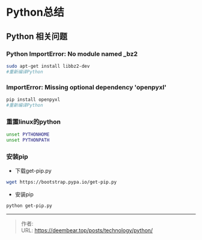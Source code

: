 # Python总结

## Python 相关问题
### Python ImportError: No module named _bz2
```bash
sudo apt-get install libbz2-dev
#重新编译Python
```
### ImportError: Missing optional dependency &#39;openpyxl&#39;
```bash
pip install openpyxl
#重新编译Python
```

###  重置linux的python

```bash
unset PYTHONHOME
unset PYTHONPATH
```

###  安装pip
- 下载get-pip.py
```bash
wget https://bootstrap.pypa.io/get-pip.py
```
- 安装pip
```bash
python get-pip.py
```


---

> 作者:   
> URL: https://deembear.top/posts/technology/python/  

